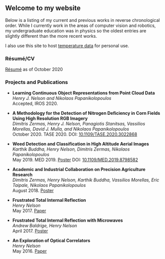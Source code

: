 ## Welcome to my website

Below is a listing of my current and previous works in reverse chronological order. While I currently work in the areas of computer vision and robotics, my undergraduate education was in physics so the oldest entries are slightly different than the more recent works.

I also use this site to host [temperature data](https://henryjnelson.com/lakeTemp) for personal use.

### Résumé/CV

[Résumé](resume.pdf) as of October 2020

### Projects and Publications

- **Learning Continuous Object Representations from Point Cloud Data**  
  _Henry J. Nelson and Nikolaos Papanikolopoulos_  
  Accepted, IROS 2020.

- **A Methodology for the Detection of Nitrogen Deficiency in Corn Fields Using High Resolution RGB Imagery**  
  _Dimitris Zermas, Henry J. Nelson, Panagiotis Stanitsas, Vassilios Morellas, David J. Mulla, and Nikolaos Papanikolopoulos_  
  October 2020. TASE 2020. DOI: [10.1109/TASE.2020.3022868](https://doi.org/10.1109/TASE.2020.3022868)

- **Weed Detection and Classification in High Altitude Aerial Images**  
  _Karthik Buddha, Henry Nelson, Dimitris Zermas, Nikolaos Papanikolopoulos_  
  May 2019. MED 2019. [Poster](publications/posters/weedpipeline.pdf) DOI: [10.1109/MED.2019.8798582](https://doi.org/10.1109/MED.2019.8798582)

- **Academic and Industrial Collaboration on Precision Agriculture Research**  
  _Dimitris Zermas, Henry Nelson, Karthik Buddha, Vassilios Morellas, Eric Taipale, Nikolaos Papanikolopoulos_  
  August 2018. [Poster](publications/posters/MnCGA2018.pdf)
  
- **Frustrated Total Internal Reflection**  
  _Henry Nelson_  
  May 2017. [Paper](publications/papers/Evanescent_Microwaves.pdf)

- **Frustrated Total Internal Reflection with Microwaves**  
  _Andrew Baldrige, Henry Nelson_  
  April 2017. [Poster](publications/posters/EvanescentMicrowaves.pdf)

- **An Exploration of Optical Correlators**  
  _Henry Nelson_  
  May 2016. [Paper](publications/papers/FraunhofferConvolution.pdf)
